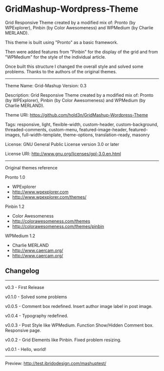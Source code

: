 GridMashup-Wordpress-Theme
==========================

Grid Responsive Theme created by a modified mix of: Pronto (by WPExplorer), Pinbin (by Color Awesomeness) and WPMedium (by Charlie MERLAND).

This theme is built using "Pronto" as a basic framework.

Then were added features from "Pinbin" for the display of the grid and from "WPMedium" for the style of the individual article.

Once built this structure I changed the overall style and solved some problems. Thanks to the authors of the original themes.

-------------------------------------------------------

Theme Name: Grid-Mashup
Version: 0.3

Description: Grid Responsive Theme created by a modified mix of: Pronto (by WPExplorer), Pinbin (by Color Awesomeness) and WPMedium (by Charlie MERLAND).

Theme URI: https://github.com/hold3n/GridMashup-Wordpress-Theme

Tags: responsive, light, flexible-width, custom-header, custom-background, threaded-comments, custom-menu, featured-image-header, featured-images, full-width-template, theme-options, translation-ready, masonry

License: GNU General Public License version 3.0 or later

License URI: http://www.gnu.org/licenses/gpl-3.0.en.html


-------------------------------------------------------

Original themes reference
	
Pronto 1.0
 - WPExplorer
 - http://www.wpexplorer.com
 - http://www.wpexplorer.com/themes/
	
Pinbin 1.2
 - Color Awesomeness
 - http://colorawesomeness.com/themes
 - http://colorawesomeness.com/themes/pinbin
	
WPMedium 1.2
- Charlie MERLAND
- http://www.caercam.org/
- http://www.caercam.org/

Changelog
----------
----------

v0.3 - First Release

v0.1.0 - Solved some problems

v0.0.5 - Comment box redefined. Insert author image label in post image.

v0.0.4 - Typography redefined.

v0.0.3 - Post Style like WPMedium. Function Show/Hidden Comment box. Responsive page.

v0.0.2 - Grid Elements like Pinbin. Fixed problem resizing.

v0.0.1 - Hello, world!

-------------------------------------------------------

Preview: http://test.ibridodesign.com/mashuptest/
